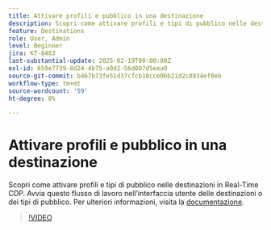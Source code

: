 ```yaml
---
title: Attivare profili e pubblico in una destinazione
description: Scopri come attivare profili e tipi di pubblico nelle destinazioni in Real-Time CDP.
feature: Destinations
role: User, Admin
level: Beginner
jira: KT-8483
last-substantial-update: 2025-02-19T00:00:00Z
exl-id: 659e7739-8d24-4b75-a0d2-56d087d5eea9
source-git-commit: b467b73fe51d37cfcb18cce0bb21d2c8934ef0eb
workflow-type: tm+mt
source-wordcount: '59'
ht-degree: 0%

---
```


# Attivare profili e pubblico in una destinazione

Scopri come attivare profili e tipi di pubblico nelle destinazioni in Real-Time CDP.  Avvia questo flusso di lavoro nell’interfaccia utente delle destinazioni o dei tipi di pubblico. Per ulteriori informazioni, visita la [documentazione](https://experienceleague.adobe.com/en/docs/experience-platform/destinations/ui/activate/activation-overview).

>[!VIDEO](https://video.tv.adobe.com/v/336046/?learn=on&enablevpops)

